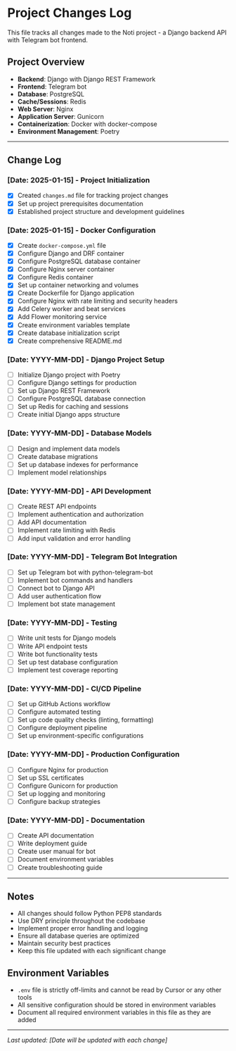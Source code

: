 # Project Changes Log

This file tracks all changes made to the Noti project - a Django backend API with Telegram bot frontend.

## Project Overview
- **Backend**: Django with Django REST Framework
- **Frontend**: Telegram bot
- **Database**: PostgreSQL
- **Cache/Sessions**: Redis
- **Web Server**: Nginx
- **Application Server**: Gunicorn
- **Containerization**: Docker with docker-compose
- **Environment Management**: Poetry

---

## Change Log

### [Date: 2025-01-15] - Project Initialization
- [x] Created `changes.md` file for tracking project changes
- [x] Set up project prerequisites documentation
- [x] Established project structure and development guidelines

### [Date: 2025-01-15] - Docker Configuration
- [x] Create `docker-compose.yml` file
- [x] Configure Django and DRF container
- [x] Configure PostgreSQL database container
- [x] Configure Nginx server container
- [x] Configure Redis container
- [x] Set up container networking and volumes
- [x] Create Dockerfile for Django application
- [x] Configure Nginx with rate limiting and security headers
- [x] Add Celery worker and beat services
- [x] Add Flower monitoring service
- [x] Create environment variables template
- [x] Create database initialization script
- [x] Create comprehensive README.md

### [Date: YYYY-MM-DD] - Django Project Setup
- [ ] Initialize Django project with Poetry
- [ ] Configure Django settings for production
- [ ] Set up Django REST Framework
- [ ] Configure PostgreSQL database connection
- [ ] Set up Redis for caching and sessions
- [ ] Create initial Django apps structure

### [Date: YYYY-MM-DD] - Database Models
- [ ] Design and implement data models
- [ ] Create database migrations
- [ ] Set up database indexes for performance
- [ ] Implement model relationships

### [Date: YYYY-MM-DD] - API Development
- [ ] Create REST API endpoints
- [ ] Implement authentication and authorization
- [ ] Add API documentation
- [ ] Implement rate limiting with Redis
- [ ] Add input validation and error handling

### [Date: YYYY-MM-DD] - Telegram Bot Integration
- [ ] Set up Telegram bot with python-telegram-bot
- [ ] Implement bot commands and handlers
- [ ] Connect bot to Django API
- [ ] Add user authentication flow
- [ ] Implement bot state management

### [Date: YYYY-MM-DD] - Testing
- [ ] Write unit tests for Django models
- [ ] Write API endpoint tests
- [ ] Write bot functionality tests
- [ ] Set up test database configuration
- [ ] Implement test coverage reporting

### [Date: YYYY-MM-DD] - CI/CD Pipeline
- [ ] Set up GitHub Actions workflow
- [ ] Configure automated testing
- [ ] Set up code quality checks (linting, formatting)
- [ ] Configure deployment pipeline
- [ ] Set up environment-specific configurations

### [Date: YYYY-MM-DD] - Production Configuration
- [ ] Configure Nginx for production
- [ ] Set up SSL certificates
- [ ] Configure Gunicorn for production
- [ ] Set up logging and monitoring
- [ ] Configure backup strategies

### [Date: YYYY-MM-DD] - Documentation
- [ ] Create API documentation
- [ ] Write deployment guide
- [ ] Create user manual for bot
- [ ] Document environment variables
- [ ] Create troubleshooting guide

---

## Notes
- All changes should follow Python PEP8 standards
- Use DRY principle throughout the codebase
- Implement proper error handling and logging
- Ensure all database queries are optimized
- Maintain security best practices
- Keep this file updated with each significant change

## Environment Variables
- `.env` file is strictly off-limits and cannot be read by Cursor or any other tools
- All sensitive configuration should be stored in environment variables
- Document all required environment variables in this file as they are added

---

*Last updated: [Date will be updated with each change]*
